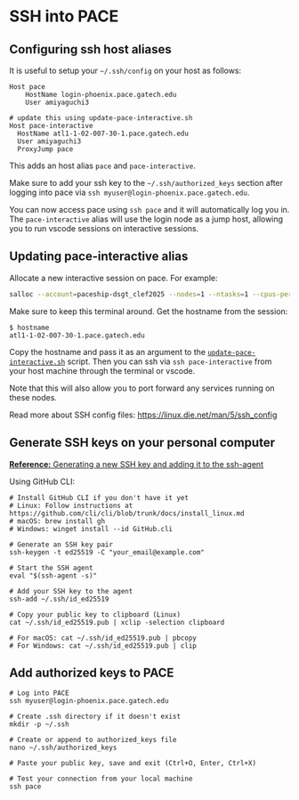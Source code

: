 # SSH into PACE

## Configuring ssh host aliases

It is useful to setup your `~/.ssh/config` on your host as follows:

```
Host pace
    HostName login-phoenix.pace.gatech.edu
    User amiyaguchi3

# update this using update-pace-interactive.sh
Host pace-interactive
  HostName atl1-1-02-007-30-1.pace.gatech.edu
  User amiyaguchi3
  ProxyJump pace
```

This adds an host alias `pace` and `pace-interactive`.

Make sure to add your ssh key to the `~/.ssh/authorized_keys` section after logging into pace via `ssh myuser@login-phoenix.pace.gatech.edu`.

You can now access pace using `ssh pace` and it will automatically log you in.
The `pace-interactive` alias will use the login node as a jump host, allowing you to run vscode sessions on interactive sessions.

## Updating pace-interactive alias

Allocate a new interactive session on pace.
For example:

```bash
salloc --account=paceship-dsgt_clef2025 --nodes=1 --ntasks=1 --cpus-per-task=8 --mem-per-cpu=4G --time=2:00:00 --qos=inferno
```

Make sure to keep this terminal around.
Get the hostname from the session:

```
$ hostname
atl1-1-02-007-30-1.pace.gatech.edu
```

Copy the hostname and pass it as an argument to the [`update-pace-interactive.sh`](./update-pace-interactive.sh) script.
Then you can ssh via `ssh pace-interactive` from your host machine through the terminal or vscode.

Note that this will also allow you to port forward any services running on these nodes.


Read more about SSH config files: https://linux.die.net/man/5/ssh_config

## Generate SSH keys on your personal computer
[**Reference:** Generating a new SSH key and adding it to the ssh-agent](https://docs.github.com/en/authentication/connecting-to-github-with-ssh/generating-a-new-ssh-key-and-adding-it-to-the-ssh-agent)

Using GitHub CLI:

```
# Install GitHub CLI if you don't have it yet
# Linux: Follow instructions at https://github.com/cli/cli/blob/trunk/docs/install_linux.md
# macOS: brew install gh
# Windows: winget install --id GitHub.cli

# Generate an SSH key pair
ssh-keygen -t ed25519 -C "your_email@example.com"

# Start the SSH agent
eval "$(ssh-agent -s)"

# Add your SSH key to the agent
ssh-add ~/.ssh/id_ed25519

# Copy your public key to clipboard (Linux)
cat ~/.ssh/id_ed25519.pub | xclip -selection clipboard

# For macOS: cat ~/.ssh/id_ed25519.pub | pbcopy
# For Windows: cat ~/.ssh/id_ed25519.pub | clip
```

## Add authorized keys to PACE

```
# Log into PACE
ssh myuser@login-phoenix.pace.gatech.edu

# Create .ssh directory if it doesn't exist
mkdir -p ~/.ssh

# Create or append to authorized_keys file
nano ~/.ssh/authorized_keys

# Paste your public key, save and exit (Ctrl+O, Enter, Ctrl+X)

# Test your connection from your local machine
ssh pace
```
